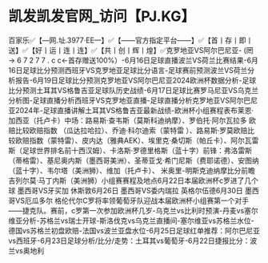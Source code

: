 # 凯发凯发官网_访问【PJ.KG】

百家乐✅【—网.址.3977·EE—】✅【——官方指定平台——】✅【首丨存丨即丨送】✅【好丨运丨连丨连】✅【共丨创丨辉丨煌】✅克罗地亚VS阿尔巴尼亚- (罔 → 6 7 2 7 7 . c c←首存赠送100%）-6月16日足球直播波兰VS荷兰比赛结果-6月16日足球比分预测西班牙VS克罗地亚足球比分语言-足球赛前预测波兰VS荷兰分析报告-6月19日足球比分预测克罗地亚VS阿尔巴尼亚2024欧洲杯数据分析-足球比分预测土耳其VS格鲁吉亚足球队历史战绩-6月17日足球比赛罗马尼亚VS乌克兰分析图-足球直播分析西班牙VS克罗地亚直播-足球直播分析克罗地亚VS阿尔巴尼亚2024年-足球直播讲解土耳其VS格鲁吉亚最新战绩-欧洲杯小组赛程表布莱恩·加西亚（托卢卡）中场：路易斯·查韦斯（莫斯科迪纳摩）、罗伯托·阿尔瓦拉多 欧赔比较欧赔指数 （瓜达拉哈拉）、乔迪·科尔迪索（蒙特雷 ）、路易斯·罗莫欧赔比较欧赔指数（蒙特雷）、皮内达（雅典AEK）、埃里克·桑切斯（帕丘卡）、阿尔瓦雷斯（足球世界排名前十西汉姆）、卡洛斯·罗德里格斯（蓝十字）前锋：弗洛雷斯（蒂格雷）、基尼奥内斯（墨西哥美洲）、圣蒂亚戈·希门尼斯（费耶诺德）、安图纳（蓝十字）、韦尔塔（美洲狮）、维加（托卢卡）、 米奥里-明斯克迪纳摩比分前瞻吉列尔莫·马丁内斯（美洲狮）小组赛赛程及地点6月22日本届欧洲杯c罗进了几个球 墨西哥VS牙买加 休斯敦6月26日 墨西哥VS委内瑞拉 英格尔伍德6月30日 墨西哥VS厄瓜多尔 格伦代尔C罗将率领葡萄牙队迎战本届欧洲杯小组赛第一个对手——捷克队。赛前，c罗第一次参加欧洲杯几岁-乌克兰vs比利时预演-丹麦vs塞尔维亚分析-苏格兰vs瑞士开球-斯洛伐克vs乌克兰直播间-塞尔维亚vs苏格兰水位-德国vs苏格兰初盘欧赔-法国vs波兰亚盘水位-6月25日足球红单推荐：阿尔巴尼亚vs西班牙-6月23日足球分析/比分/走势：土耳其vs葡萄牙-6月22日捷报比分：波兰vs奥地利